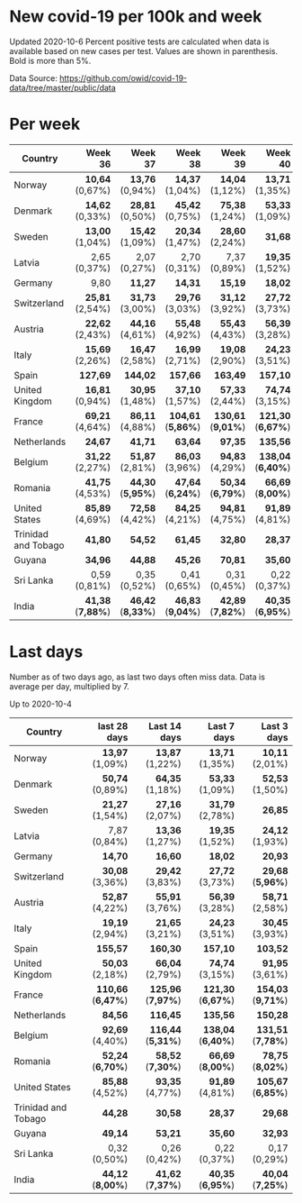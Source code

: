# New covid-19 per 100k and week
Updated 2020-10-6
Percent positive tests are calculated when data is available based on new cases per test.  Values are shown in parenthesis.  Bold is more than 5%.

Data Source: https://github.com/owid/covid-19-data/tree/master/public/data

# Per week
|Country|Week 36|Week 37|Week 38|Week 39|Week 40|Week 41|
| --- | --: | --: | --: | --: | --: | --: |
|Norway|**10,64** (0,67%) |**13,76** (0,94%) |**14,37** (1,04%) |**14,04** (1,12%) |**13,71** (1,35%) |**19,88** |
|Denmark|**14,62** (0,33%) |**28,81** (0,50%) |**45,42** (0,75%) |**75,38** (1,24%) |**53,33** (1,09%) |**45,62** |
|Sweden|**13,00** (1,04%) |**15,42** (1,09%) |**20,34** (1,47%) |**28,60** (2,24%) |**31,68** |0,00 |
|Latvia|2,65 (0,37%) |2,07 (0,27%) |2,70 (0,31%) |7,37 (0,89%) |**19,35** (1,52%) |**19,85** (1,92%) |
|Germany|9,80 |**11,27** |**14,31** |**15,19** |**18,02** |**16,80** |
|Switzerland|**25,81** (2,54%) |**31,73** (3,00%) |**29,76** (3,03%) |**31,12** (3,92%) |**27,72** (3,73%) |**62,28** |
|Austria|**22,62** (2,43%) |**44,16** (4,61%) |**55,48** (4,92%) |**55,43** (4,43%) |**56,39** (3,28%) |**72,55** (**6,20%**) |
|Italy|**15,69** (2,26%) |**16,47** (2,58%) |**16,99** (2,71%) |**19,08** (2,90%) |**24,23** (3,51%) |**27,99** (**7,05%**) |
|Spain|**127,69** |**144,02** |**157,66** |**163,49** |**157,10** |**351,54** |
|United Kingdom|**16,81** (0,94%) |**30,95** (1,48%) |**37,10** (1,57%) |**57,33** (2,44%) |**74,74** (3,15%) |**183,31** (**10,27%**) |
|France|**69,21** (4,64%) |**86,11** (4,88%) |**104,61** (**5,86%**) |**130,61** (**9,01%**) |**121,30** (**6,67%**) |**94,63** |
|Netherlands|**24,67** |**41,71** |**63,64** |**97,35** |**135,56** |**175,09** |
|Belgium|**31,22** (2,27%) |**51,87** (2,81%) |**86,03** (3,96%) |**94,83** (4,29%) |**138,04** (**6,40%**) |7,19 |
|Romania|**41,75** (4,53%) |**44,30** (**5,95%**) |**47,64** (**6,24%**) |**50,34** (**6,79%**) |**66,69** (**8,00%**) |**62,33** (0,00%) |
|United States|**85,89** (4,69%) |**72,58** (4,42%) |**84,25** (4,21%) |**94,81** (4,75%) |**91,89** (4,81%) |**79,95** |
|Trinidad and Tobago|**41,80** |**54,52** |**61,45** |**32,80** |**28,37** |**14,51** |
|Guyana|**34,96** |**44,88** |**45,26** |**70,81** |**35,60** |**81,43** |
|Sri Lanka|0,59 (0,81%) |0,35 (0,52%) |0,41 (0,65%) |0,31 (0,45%) |0,22 (0,37%) |5,51 (0,32%) |
|India|**41,38** (**7,88%**) |**46,42** (**8,33%**) |**46,83** (**9,04%**) |**42,89** (**7,82%**) |**40,35** (**6,95%**) |**34,42** (**6,84%**) |

# Last days
Number as of two days ago, as last two days often miss data.  Data is average per day, multiplied by 7.

Up to 2020-10-4

|Country|last 28 days|Last 14 days|Last 7 days|Last 3 days|
| --- | --: | --: | --: | --: |
|Norway|**13,97** (1,09%)|**13,87** (1,22%)|**13,71** (1,35%)|**10,11** (2,01%)|
|Denmark|**50,74** (0,89%)|**64,35** (1,18%)|**53,33** (1,09%)|**52,53** (1,50%)|
|Sweden|**21,27** (1,54%)|**27,16** (2,07%)|**31,79** (2,78%)|**26,85**|
|Latvia|7,87 (0,84%)|**13,36** (1,27%)|**19,35** (1,52%)|**24,12** (1,93%)|
|Germany|**14,70**|**16,60**|**18,02**|**20,93**|
|Switzerland|**30,08** (3,36%)|**29,42** (3,83%)|**27,72** (3,73%)|**29,68** (**5,96%**)|
|Austria|**52,87** (4,22%)|**55,91** (3,76%)|**56,39** (3,28%)|**58,71** (2,58%)|
|Italy|**19,19** (2,94%)|**21,65** (3,21%)|**24,23** (3,51%)|**30,45** (3,93%)|
|Spain|**155,57**|**160,30**|**157,10**|**103,52**|
|United Kingdom|**50,03** (2,18%)|**66,04** (2,79%)|**74,74** (3,15%)|**91,95** (3,61%)|
|France|**110,66** (**6,47%**)|**125,96** (**7,97%**)|**121,30** (**6,67%**)|**154,03** (**9,71%**)|
|Netherlands|**84,56**|**116,45**|**135,56**|**150,28**|
|Belgium|**92,69** (4,40%)|**116,44** (**5,31%**)|**138,04** (**6,40%**)|**131,51** (**7,78%**)|
|Romania|**52,24** (**6,70%**)|**58,52** (**7,30%**)|**66,69** (**8,00%**)|**78,75** (**8,02%**)|
|United States|**85,88** (4,52%)|**93,35** (4,77%)|**91,89** (4,81%)|**105,67** (**6,85%**)|
|Trinidad and Tobago|**44,28**|**30,58**|**28,37**|**29,68**|
|Guyana|**49,14**|**53,21**|**35,60**|**32,93**|
|Sri Lanka|0,32 (0,50%)|0,26 (0,42%)|0,22 (0,37%)|0,17 (0,29%)|
|India|**44,12** (**8,00%**)|**41,62** (**7,37%**)|**40,35** (**6,95%**)|**40,04** (**7,25%**)|
